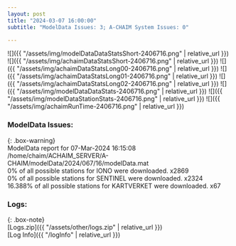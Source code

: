 ```yaml
---
layout: post
title: "2024-03-07 16:00:00"
subtitle: "ModelData Issues: 3; A-CHAIM System Issues: 0"

---
```


![]({{ "/assets/img/modelDataDataStatsShort-2406716.png" | relative_url }})
![]({{ "/assets/img/achaimDataStatsShort-2406716.png" | relative_url }})
![]({{ "/assets/img/achaimDataStatsLong00-2406716.png" | relative_url }})
![]({{ "/assets/img/achaimDataStatsLong01-2406716.png" | relative_url }})
![]({{ "/assets/img/achaimDataStatsLong02-2406716.png" | relative_url }})
![]({{ "/assets/img/modelDataDataStats-2406716.png" | relative_url }})
![]({{ "/assets/img/modelDataStationStats-2406716.png" | relative_url }})
![]({{ "/assets/img/achaimRunTime-2406716.png" | relative_url }})


### ModelData Issues:  
  
{: .box-warning}  
 ModelData report for 07-Mar-2024 16:15:08   
 /home/chaim/ACHAIM_SERVER/A-CHAIM/modelData/2024/067/16/modelData.mat   
 0% of all possible stations for IONO were downloaded. x2869   
 0% of all possible stations for SENTINEL were downloaded. x2324   
 16.388% of all possible stations for KARTVERKET were downloaded. x67   
  


### Logs:  
  
{: .box-note}  
[Logs.zip]({{ "/assets/other/logs.zip" | relative_url }})  
[Log Info]({{ "/logInfo" | relative_url }})  

